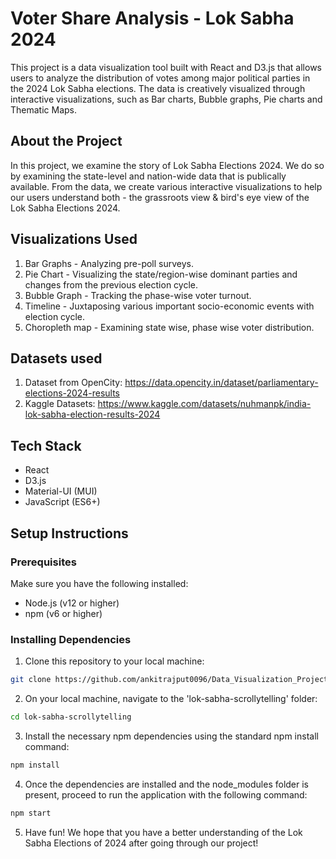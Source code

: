 # Voter Share Analysis - Lok Sabha 2024

This project is a data visualization tool built with React and D3.js that allows users to analyze the distribution of votes among major political parties in the 2024 Lok Sabha elections. The data is creatively visualized through interactive visualizations, such as Bar charts, Bubble graphs, Pie charts and Thematic Maps.

## About the Project

In this project, we examine the story of Lok Sabha Elections 2024. We do so by examining the state-level and nation-wide data that is publically available. From the data, we create various interactive visualizations to help our users understand both - the grassroots view & bird's eye view of the Lok Sabha Elections 2024. 

## Visualizations Used

1. Bar Graphs - Analyzing pre-poll surveys. 
2. Pie Chart - Visualizing the state/region-wise dominant parties and changes from the previous election cycle.
3. Bubble Graph - Tracking the phase-wise voter turnout.
4. Timeline - Juxtaposing various important socio-economic events with election cycle. 
5. Choropleth map - Examining state wise, phase wise voter distribution.

## Datasets used

1. Dataset from OpenCity: https://data.opencity.in/dataset/parliamentary-elections-2024-results
2. Kaggle Datasets: https://www.kaggle.com/datasets/nuhmanpk/india-lok-sabha-election-results-2024


## Tech Stack

- React
- D3.js
- Material-UI (MUI)
- JavaScript (ES6+)

## Setup Instructions

### Prerequisites

Make sure you have the following installed:

- Node.js (v12 or higher)
- npm (v6 or higher)

### Installing Dependencies

1. Clone this repository to your local machine:

```bash
git clone https://github.com/ankitrajput0096/Data_Visualization_Project.git
```

2. On your local machine, navigate to the 'lok-sabha-scrollytelling' folder:

```bash
cd lok-sabha-scrollytelling 
```

3. Install the necessary npm dependencies using the standard npm install command:

```bash
npm install
```

4. Once the dependencies are installed and the node_modules folder is present, proceed to run the application with the following command:

```bash
npm start
```

5. Have fun! We hope that you have a better understanding of the Lok Sabha Elections of 2024 after going through our project!

